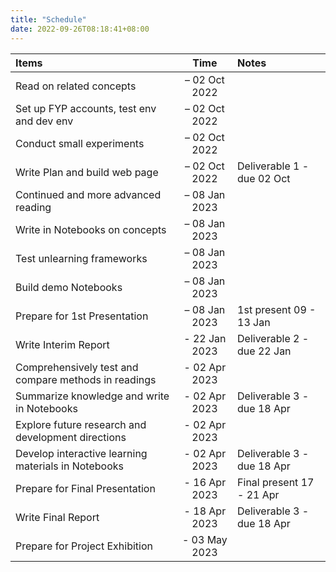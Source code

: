 ```yaml
---
title: "Schedule"
date: 2022-09-26T08:18:41+08:00
---
```


| Items | Time | Notes |
| :- | :-: | :- |
| Read on related concepts | – 02 Oct 2022 | |
| Set up FYP accounts, test env and dev env | – 02 Oct 2022 | |
| Conduct small experiments | – 02 Oct 2022 | |
| Write Plan and build web page | – 02 Oct 2022 | Deliverable 1 - due 02 Oct |
| Continued and more advanced reading | – 08 Jan 2023 | |
| Write in Notebooks on concepts | – 08 Jan 2023 | |
| Test unlearning frameworks | – 08 Jan 2023 | |
| Build demo Notebooks | – 08 Jan 2023 | |
| Prepare for 1st Presentation | – 08 Jan 2023 | 1st present 09 - 13 Jan |
| Write Interim Report | - 22 Jan 2023 | Deliverable 2 - due 22 Jan |
| Comprehensively test and compare methods in readings | - 02 Apr 2023 | |
| Summarize knowledge and write in Notebooks | - 02 Apr 2023 | Deliverable 3 - due 18 Apr |
| Explore future research and development directions | - 02 Apr 2023 | |
| Develop interactive learning materials in Notebooks | - 02 Apr 2023 | Deliverable 3 - due 18 Apr |
| Prepare for Final Presentation | - 16 Apr 2023 | Final present 17 - 21 Apr |
| Write Final Report | - 18 Apr 2023 | Deliverable 3 - due 18 Apr |
| Prepare for Project Exhibition | - 03 May 2023 | |
